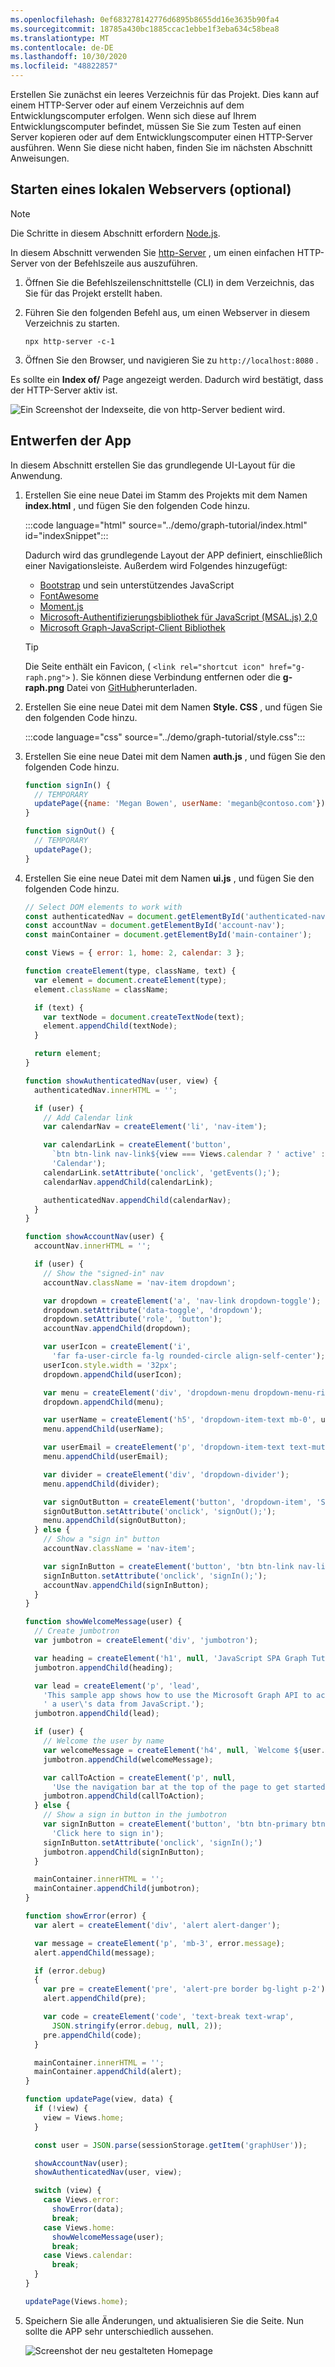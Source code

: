 ```yaml
---
ms.openlocfilehash: 0ef683278142776d6895b8655dd16e3635b90fa4
ms.sourcegitcommit: 18785a430bc1885ccac1ebbe1f3eba634c58bea8
ms.translationtype: MT
ms.contentlocale: de-DE
ms.lasthandoff: 10/30/2020
ms.locfileid: "48822857"
---
```

<!-- markdownlint-disable MD002 MD041 -->

Erstellen Sie zunächst ein leeres Verzeichnis für das Projekt. Dies kann auf einem HTTP-Server oder auf einem Verzeichnis auf dem Entwicklungscomputer erfolgen. Wenn sich diese auf Ihrem Entwicklungscomputer befindet, müssen Sie Sie zum Testen auf einen Server kopieren oder auf dem Entwicklungscomputer einen HTTP-Server ausführen. Wenn Sie diese nicht haben, finden Sie im nächsten Abschnitt Anweisungen.

## <a name="start-a-local-web-server-optional"></a>Starten eines lokalen Webservers (optional)

> [!NOTE]
> Die Schritte in diesem Abschnitt erfordern [Node.js](https://nodejs.org).

In diesem Abschnitt verwenden Sie [http-Server](https://www.npmjs.com/package/http-server) , um einen einfachen HTTP-Server von der Befehlszeile aus auszuführen.

1. Öffnen Sie die Befehlszeilenschnittstelle (CLI) in dem Verzeichnis, das Sie für das Projekt erstellt haben.
1. Führen Sie den folgenden Befehl aus, um einen Webserver in diesem Verzeichnis zu starten.

    ```Shell
    npx http-server -c-1
    ```

1. Öffnen Sie den Browser, und navigieren Sie zu `http://localhost:8080` .

Es sollte ein **Index of/** Page angezeigt werden. Dadurch wird bestätigt, dass der HTTP-Server aktiv ist.

![Ein Screenshot der Indexseite, die von http-Server bedient wird.](images/run-web-server.png)

## <a name="design-the-app"></a>Entwerfen der App

In diesem Abschnitt erstellen Sie das grundlegende UI-Layout für die Anwendung.

1. Erstellen Sie eine neue Datei im Stamm des Projekts mit dem Namen **index.html** , und fügen Sie den folgenden Code hinzu.

    :::code language="html" source="../demo/graph-tutorial/index.html" id="indexSnippet":::

    Dadurch wird das grundlegende Layout der APP definiert, einschließlich einer Navigationsleiste. Außerdem wird Folgendes hinzugefügt:

    - [Bootstrap](https://getbootstrap.com/) und sein unterstützendes JavaScript
    - [FontAwesome](https://fontawesome.com/)
    - [Moment.js](https://momentjs.com/)
    - [Microsoft-Authentifizierungsbibliothek für JavaScript (MSAL.js) 2,0](https://github.com/AzureAD/microsoft-authentication-library-for-js/tree/dev/lib/msal-browser)
    - [Microsoft Graph-JavaScript-Client Bibliothek](https://github.com/microsoftgraph/msgraph-sdk-javascript)

    > [!TIP]
    > Die Seite enthält ein Favicon, ( `<link rel="shortcut icon" href="g-raph.png">` ). Sie können diese Verbindung entfernen oder die **g-raph.png** Datei von [GitHub](https://github.com/microsoftgraph/g-raph)herunterladen.

1. Erstellen Sie eine neue Datei mit dem Namen **Style. CSS** , und fügen Sie den folgenden Code hinzu.

    :::code language="css" source="../demo/graph-tutorial/style.css":::

1. Erstellen Sie eine neue Datei mit dem Namen **auth.js** , und fügen Sie den folgenden Code hinzu.

    ```javascript
    function signIn() {
      // TEMPORARY
      updatePage({name: 'Megan Bowen', userName: 'meganb@contoso.com'});
    }

    function signOut() {
      // TEMPORARY
      updatePage();
    }
    ```

1. Erstellen Sie eine neue Datei mit dem Namen **ui.js** , und fügen Sie den folgenden Code hinzu.

    ```javascript
    // Select DOM elements to work with
    const authenticatedNav = document.getElementById('authenticated-nav');
    const accountNav = document.getElementById('account-nav');
    const mainContainer = document.getElementById('main-container');

    const Views = { error: 1, home: 2, calendar: 3 };

    function createElement(type, className, text) {
      var element = document.createElement(type);
      element.className = className;

      if (text) {
        var textNode = document.createTextNode(text);
        element.appendChild(textNode);
      }

      return element;
    }

    function showAuthenticatedNav(user, view) {
      authenticatedNav.innerHTML = '';

      if (user) {
        // Add Calendar link
        var calendarNav = createElement('li', 'nav-item');

        var calendarLink = createElement('button',
          `btn btn-link nav-link${view === Views.calendar ? ' active' : '' }`,
          'Calendar');
        calendarLink.setAttribute('onclick', 'getEvents();');
        calendarNav.appendChild(calendarLink);

        authenticatedNav.appendChild(calendarNav);
      }
    }

    function showAccountNav(user) {
      accountNav.innerHTML = '';

      if (user) {
        // Show the "signed-in" nav
        accountNav.className = 'nav-item dropdown';

        var dropdown = createElement('a', 'nav-link dropdown-toggle');
        dropdown.setAttribute('data-toggle', 'dropdown');
        dropdown.setAttribute('role', 'button');
        accountNav.appendChild(dropdown);

        var userIcon = createElement('i',
          'far fa-user-circle fa-lg rounded-circle align-self-center');
        userIcon.style.width = '32px';
        dropdown.appendChild(userIcon);

        var menu = createElement('div', 'dropdown-menu dropdown-menu-right');
        dropdown.appendChild(menu);

        var userName = createElement('h5', 'dropdown-item-text mb-0', user.displayName);
        menu.appendChild(userName);

        var userEmail = createElement('p', 'dropdown-item-text text-muted mb-0', user.mail || user.userPrincipalName);
        menu.appendChild(userEmail);

        var divider = createElement('div', 'dropdown-divider');
        menu.appendChild(divider);

        var signOutButton = createElement('button', 'dropdown-item', 'Sign out');
        signOutButton.setAttribute('onclick', 'signOut();');
        menu.appendChild(signOutButton);
      } else {
        // Show a "sign in" button
        accountNav.className = 'nav-item';

        var signInButton = createElement('button', 'btn btn-link nav-link', 'Sign in');
        signInButton.setAttribute('onclick', 'signIn();');
        accountNav.appendChild(signInButton);
      }
    }

    function showWelcomeMessage(user) {
      // Create jumbotron
      var jumbotron = createElement('div', 'jumbotron');

      var heading = createElement('h1', null, 'JavaScript SPA Graph Tutorial');
      jumbotron.appendChild(heading);

      var lead = createElement('p', 'lead',
        'This sample app shows how to use the Microsoft Graph API to access' +
        ' a user\'s data from JavaScript.');
      jumbotron.appendChild(lead);

      if (user) {
        // Welcome the user by name
        var welcomeMessage = createElement('h4', null, `Welcome ${user.displayName}!`);
        jumbotron.appendChild(welcomeMessage);

        var callToAction = createElement('p', null,
          'Use the navigation bar at the top of the page to get started.');
        jumbotron.appendChild(callToAction);
      } else {
        // Show a sign in button in the jumbotron
        var signInButton = createElement('button', 'btn btn-primary btn-large',
          'Click here to sign in');
        signInButton.setAttribute('onclick', 'signIn();')
        jumbotron.appendChild(signInButton);
      }

      mainContainer.innerHTML = '';
      mainContainer.appendChild(jumbotron);
    }

    function showError(error) {
      var alert = createElement('div', 'alert alert-danger');

      var message = createElement('p', 'mb-3', error.message);
      alert.appendChild(message);

      if (error.debug)
      {
        var pre = createElement('pre', 'alert-pre border bg-light p-2');
        alert.appendChild(pre);

        var code = createElement('code', 'text-break text-wrap',
          JSON.stringify(error.debug, null, 2));
        pre.appendChild(code);
      }

      mainContainer.innerHTML = '';
      mainContainer.appendChild(alert);
    }

    function updatePage(view, data) {
      if (!view) {
        view = Views.home;
      }

      const user = JSON.parse(sessionStorage.getItem('graphUser'));

      showAccountNav(user);
      showAuthenticatedNav(user, view);

      switch (view) {
        case Views.error:
          showError(data);
          break;
        case Views.home:
          showWelcomeMessage(user);
          break;
        case Views.calendar:
          break;
      }
    }

    updatePage(Views.home);
    ```

1. Speichern Sie alle Änderungen, und aktualisieren Sie die Seite. Nun sollte die APP sehr unterschiedlich aussehen.

    ![Screenshot der neu gestalteten Homepage](images/app-layout.png)
